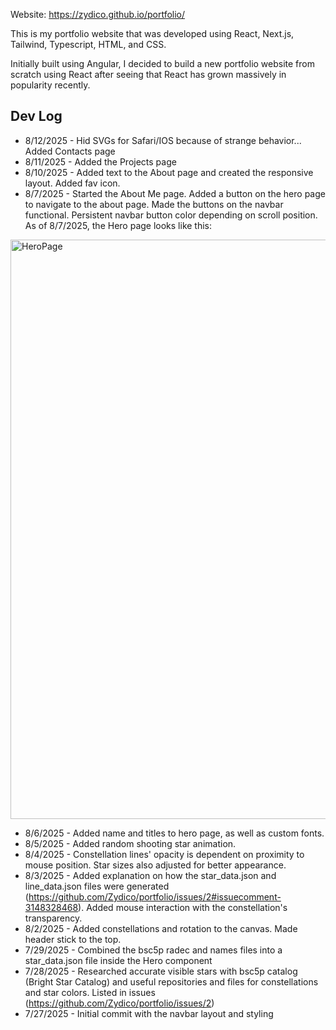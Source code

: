 Website: https://zydico.github.io/portfolio/

This is my portfolio website that was developed using React, Next.js, Tailwind, Typescript, HTML, and CSS.

Initially built using Angular, I decided to build a new portfolio website from scratch using React after seeing that React has grown massively in popularity recently.

## Dev Log
- 8/12/2025 - Hid SVGs for Safari/IOS because of strange behavior... Added Contacts page
- 8/11/2025 - Added the Projects page
- 8/10/2025 - Added text to the About page and created the responsive layout. Added fav icon.
- 8/7/2025 - Started the About Me page. Added a button on the hero page to navigate to the about page. Made the buttons on the navbar functional. Persistent navbar button color depending on scroll position.
  As of 8/7/2025, the Hero page looks like this:
  
<img width="1903" height="927" alt="HeroPage" src="https://github.com/user-attachments/assets/059784d8-10a1-40a1-9404-48e860d29793" />
  
- 8/6/2025 - Added name and titles to hero page, as well as custom fonts.
- 8/5/2025 - Added random shooting star animation.
- 8/4/2025 - Constellation lines' opacity is dependent on proximity to mouse position. Star sizes also adjusted for better appearance.
- 8/3/2025 - Added explanation on how the star_data.json and line_data.json files were generated (https://github.com/Zydico/portfolio/issues/2#issuecomment-3148328468). Added mouse interaction with the constellation's transparency.
- 8/2/2025 - Added constellations and rotation to the canvas. Made header stick to the top.
- 7/29/2025 - Combined the bsc5p radec and names files into a star_data.json file inside the Hero component
- 7/28/2025 - Researched accurate visible stars with bsc5p catalog (Bright Star Catalog) and useful repositories and files for constellations and star colors. Listed in issues (https://github.com/Zydico/portfolio/issues/2)
- 7/27/2025 - Initial commit with the navbar layout and styling
